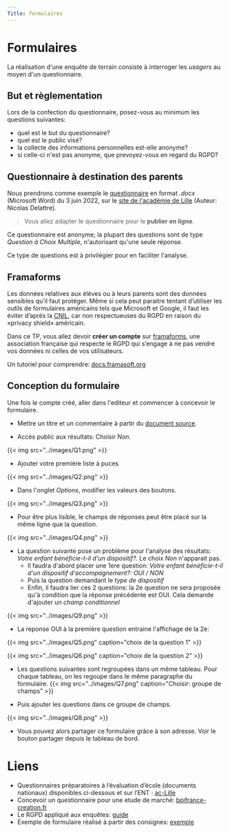 ```yaml
---
Title: formulaires
---
```


# Formulaires
La réalisation d'une enquête de terrain consiste à interroger les *usagers* au moyen d'un questionnaire. 

## But et règlementation
Lors de la confection du questionnaire, posez-vous au minimum les questions suivantes:

* quel est le but du questionnaire?
* quel est le public visé?
* la collecte des informations personnelles est-elle anonyme? 
* si celle-ci n'est pas anonyme, que prevoyez-vous en regard du RGPD?

## Questionnaire à destination des parents
Nous prendrons comme exemple le [questionnaire](/pdf/competences/CEE-1D-Questionnaire-a-destination-des-parents.docx) en format *.docx* (Microsoft Word) du 3 juin 2022, sur le [site de l'académie de Lille](https://ien-ronchin.etab.ac-lille.fr/?attachment_id=3126) (Auteur: Nicolas Delattre).

> Vous allez adapter le questionnaire pour le **publier en ligne**.

Ce questionnaire est anonyme; la plupart des questions sont de type *Question à Choix Multiple*, n'autorisant qu'une seule réponse.

Ce type de questions est à privilégier pour en faciliter l'analyse.

## Framaforms
Les données relatives aux élèves ou à leurs parents sont des données sensibles qu’il faut protéger. Même si cela peut paraitre tentant d’utiliser les outils de formulaires américains tels que Microsoft et Google, il faut les éviter d’après la [CNIL](https://www.cnil.fr/fr), car non respectueuses du RGPD en raison du «privacy shield» américain.

Dans ce TP, vous allez devoir **créer un compte** sur [framaforms](https://framaforms.org/abc/fr/), une association française qui respecte le RGPD qui s’engage à ne pas vendre vos données ni celles de vos utilisateurs.

Un tutoriel pour comprendre: [docs.framasoft.org](https://docs.framasoft.org/fr/framaforms/exemple-d-utilisation.html)

## Conception du formulaire
Une fois le compte créé, aller dans l'editeur et commencer à concevoir le formulaire. 

* Mettre un titre et un commentaire à partir du [document source](/pdf/competences/CEE-1D-Questionnaire-a-destination-des-parents.docx).

* Accès public aux résultats: Choisir *Non*.

{{< img src="../images/Q1.png" >}}

* Ajouter votre première liste à puces

{{< img src="../images/Q2.png" >}}

* Dans l'onglet *Options*, modifier les valeurs des boutons.

{{< img src="../images/Q3.png" >}}

* Pour être plus lisible, le champs de réponses peut être placé sur la même ligne que la question.

{{< img src="../images/Q4.png" >}}

* La question suivante pose un problème pour l'analyse des résultats: *Votre enfant bénéficie-t-il d'un dispositif?*. Le choix *Non* n'apparait pas. 
  * Il faudra d'abord placer une 1ere question: *Votre enfant bénéficie-t-il d'un dispositif d'accompagnement?: OUI / NON*
  * Puis la question demandant le *type de dispositif*
  * Enfin, il faudra lier ces 2 questions: la 2e question ne sera proposée qu'à condition que la réponse précédente est OUI. Cela demande d'ajouter un *champ conditionnel*

{{< img src="../images/Q9.png" >}}

* La reponse OUI à la première question entraine l'affichage de la 2e:

{{< img src="../images/Q5.png" caption="choix de la question 1" >}}

{{< img src="../images/Q6.png" caption="choix de la question 2" >}}

* Les questions suivantes sont regroupées dans un même tableau. Pour chaque tableau, on les regoupe dans le même paragraphe du formulaire.
{{< img src="../images/Q7.png" caption="Choisir: groupe de champs" >}}

* Puis ajouter les questions dans ce groupe de champs.

{{< img src="../images/Q8.png" >}}

* Vous pouvez alors partager ce formulaire grâce à son adresse. Voir le bouton partager depuis le tableau de bord.


# Liens
* Questionnaires préparatoires à l’évaluation d’école (documents nationaux) disponibles ci-dessous et sur l’ENT : [ac-Lille](https://ien-ronchin.etab.ac-lille.fr/?page_id=3121)
* Concevoir un questionnaire pour une etude de marché: [bpifrance-creation.fr](https://bpifrance-creation.fr/encyclopedie/letude-marche/comment-faire-son-etude-marche/realiser-questionnaire-cadre-votre-etude)
* Le RGPD appliqué aux enquêtes: [guide](https://www.plus.transformation.gouv.fr/sites/default/files/ressource/Guide%20RGPD%20appliqu%C3%A9%20aux%20enqu%C3%AAtes%20(II)_0.pdf)
* Exemple de formulaire réalisé à partir des consignes: [exemple](https://framaforms.org/questionnaire-a-destination-des-parents-1705153379)

